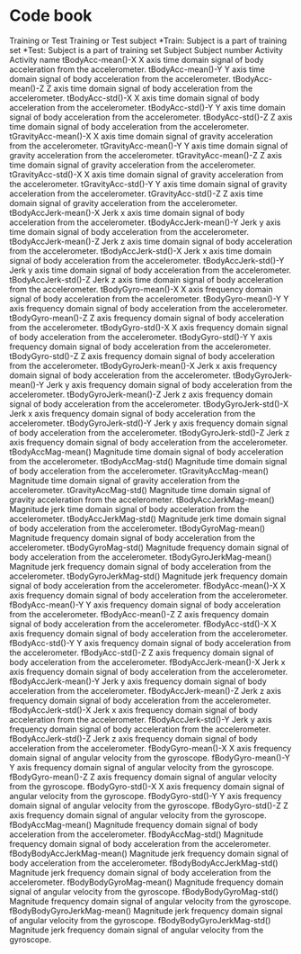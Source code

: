 # Code book
Training or Test
   Training or Test subject
   *Train: Subject is a part of training set
   *Test: Subject is a part of training set
Subject
   Subject number
Activity
   Activity name
tBodyAcc-mean()-X 
   X axis time domain signal of body acceleration from the accelerometer.
tBodyAcc-mean()-Y
   Y axis time domain signal of body acceleration from the accelerometer.
tBodyAcc-mean()-Z
   Z axis time domain signal of body acceleration from the accelerometer.
tBodyAcc-std()-X
   X axis time domain signal of body acceleration from the accelerometer.
tBodyAcc-std()-Y
   Y axis time domain signal of body acceleration from the accelerometer.
tBodyAcc-std()-Z
   Z axis time domain signal of body acceleration from the accelerometer.
tGravityAcc-mean()-X
   X axis time domain signal of gravity acceleration from the accelerometer.
tGravityAcc-mean()-Y
   Y axis time domain signal of gravity acceleration from the accelerometer.
tGravityAcc-mean()-Z
   Z axis time domain signal of gravity acceleration from the accelerometer.
tGravityAcc-std()-X
   X axis time domain signal of gravity acceleration from the accelerometer.
tGravityAcc-std()-Y
   Y axis time domain signal of gravity acceleration from the accelerometer.
tGravityAcc-std()-Z
   Z axis time domain signal of gravity acceleration from the accelerometer.
tBodyAccJerk-mean()-X
   Jerk x axis time domain signal of body acceleration from the accelerometer.
tBodyAccJerk-mean()-Y
   Jerk y axis time domain signal of body acceleration from the accelerometer.
tBodyAccJerk-mean()-Z
   Jerk z axis time domain signal of body acceleration from the accelerometer.
tBodyAccJerk-std()-X
   Jerk x axis time domain signal of body acceleration from the accelerometer.
tBodyAccJerk-std()-Y
   Jerk y axis time domain signal of body acceleration from the accelerometer.
tBodyAccJerk-std()-Z
   Jerk z axis time domain signal of body acceleration from the accelerometer.
tBodyGyro-mean()-X
   X axis frequency domain signal of body acceleration from the accelerometer.
tBodyGyro-mean()-Y
   Y axis frequency domain signal of body acceleration from the accelerometer.
tBodyGyro-mean()-Z
   Z axis frequency domain signal of body acceleration from the accelerometer.
tBodyGyro-std()-X
   X axis frequency domain signal of body acceleration from the accelerometer.
tBodyGyro-std()-Y
  Y axis frequency domain signal of body acceleration from the accelerometer.
tBodyGyro-std()-Z
   Z axis frequency domain signal of body acceleration from the accelerometer.
tBodyGyroJerk-mean()-X
   Jerk x axis frequency domain signal of body acceleration from the accelerometer.
tBodyGyroJerk-mean()-Y
   Jerk y axis frequency domain signal of body acceleration from the accelerometer.
tBodyGyroJerk-mean()-Z
   Jerk z axis frequency domain signal of body acceleration from the accelerometer.
tBodyGyroJerk-std()-X
   Jerk x axis frequency domain signal of body acceleration from the accelerometer.
tBodyGyroJerk-std()-Y
   Jerk y axis frequency domain signal of body acceleration from the accelerometer.
tBodyGyroJerk-std()-Z
   Jerk z axis frequency domain signal of body acceleration from the accelerometer.
tBodyAccMag-mean()
   Magnitude time domain signal of body acceleration from the accelerometer.
tBodyAccMag-std()
   Magnitude time domain signal of body acceleration from the accelerometer.
tGravityAccMag-mean()
   Magnitude time domain signal of gravity acceleration from the accelerometer.
tGravityAccMag-std()
   Magnitude time domain signal of gravity acceleration from the accelerometer.
tBodyAccJerkMag-mean()
   Magnitude jerk time domain signal of body acceleration from the accelerometer.
tBodyAccJerkMag-std()
   Magnitude jerk time domain signal of body acceleration from the accelerometer.
tBodyGyroMag-mean()
   Magnitude frequency domain signal of body acceleration from the accelerometer.
tBodyGyroMag-std()
   Magnitude frequency domain signal of body acceleration from the accelerometer.
tBodyGyroJerkMag-mean()
   Magnitude jerk frequency domain signal of body acceleration from the accelerometer.
tBodyGyroJerkMag-std()
   Magnitude jerk frequency domain signal of body acceleration from the accelerometer.
fBodyAcc-mean()-X
   X axis frequency domain signal of body acceleration from the accelerometer.
fBodyAcc-mean()-Y
   Y axis frequency domain signal of body acceleration from the accelerometer.
fBodyAcc-mean()-Z
   Z axis frequency domain signal of body acceleration from the accelerometer.
fBodyAcc-std()-X
   X axis frequency domain signal of body acceleration from the accelerometer.
fBodyAcc-std()-Y
   Y axis frequency domain signal of body acceleration from the accelerometer.
fBodyAcc-std()-Z
   Z axis frequency domain signal of body acceleration from the accelerometer.
fBodyAccJerk-mean()-X
   Jerk x axis frequency domain signal of body acceleration from the accelerometer.
fBodyAccJerk-mean()-Y
   Jerk y axis frequency domain signal of body acceleration from the accelerometer.
fBodyAccJerk-mean()-Z
   Jerk z axis frequency domain signal of body acceleration from the accelerometer.
fBodyAccJerk-std()-X
   Jerk x axis frequency domain signal of body acceleration from the accelerometer.
fBodyAccJerk-std()-Y
   Jerk y axis frequency domain signal of body acceleration from the accelerometer.
fBodyAccJerk-std()-Z
   Jerk z axis frequency domain signal of body acceleration from the accelerometer.
fBodyGyro-mean()-X
   X axis frequency domain signal of angular velocity from the gyroscope.
fBodyGyro-mean()-Y
   Y axis frequency domain signal of angular velocity from the gyroscope.
fBodyGyro-mean()-Z
   Z axis frequency domain signal of angular velocity from the gyroscope.
fBodyGyro-std()-X
   X axis frequency domain signal of angular velocity from the gyroscope.
fBodyGyro-std()-Y
   Y axis frequency domain signal of angular velocity from the gyroscope.
fBodyGyro-std()-Z
   Z axis frequency domain signal of angular velocity from the gyroscope.
fBodyAccMag-mean()
   Magnitude frequency domain signal of body acceleration from the accelerometer.
fBodyAccMag-std()
   Magnitude frequency domain signal of body acceleration from the accelerometer.
fBodyBodyAccJerkMag-mean()
   Magnitude jerk frequency domain signal of body acceleration from the accelerometer.
fBodyBodyAccJerkMag-std()
   Magnitude jerk frequency domain signal of body acceleration from the accelerometer.
fBodyBodyGyroMag-mean()
   Magnitude frequency domain signal of angular velocity from the gyroscope.
fBodyBodyGyroMag-std()
   Magnitude frequency domain signal of angular velocity from the gyroscope.
fBodyBodyGyroJerkMag-mean()
   Magnitude jerk frequency domain signal of angular velocity from the gyroscope.
fBodyBodyGyroJerkMag-std()
   Magnitude jerk frequency domain signal of angular velocity from the gyroscope.

